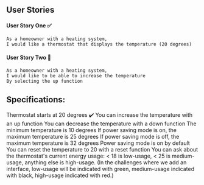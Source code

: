 ## User Stories

#### User Story One ✅
```
As a homeowner with a heating system,
I would like a thermostat that displays the temperature (20 degrees)
```
#### User Story Two 🚧
```
As a homeowner with a heating system,
I would like to be able to increase the temperature  
By selecting the up function
```






## Specifications:

Thermostat starts at 20 degrees ✔️
You can increase the temperature with an up function
You can decrease the temperature with a down function
The minimum temperature is 10 degrees
If power saving mode is on, the maximum temperature is 25 degrees
If power saving mode is off, the maximum temperature is 32 degrees
Power saving mode is on by default
You can reset the temperature to 20 with a reset function
You can ask about the thermostat's current energy usage: < 18 is low-usage, < 25 is medium-usage, anything else is high-usage.
(In the challenges where we add an interface, low-usage will be indicated with green, medium-usage indicated with black, high-usage indicated with red.)
